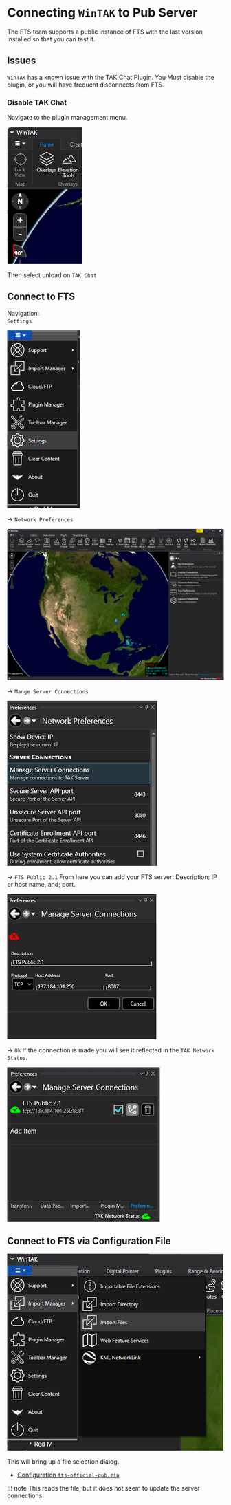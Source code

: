
# Connecting `WinTAK` to Pub Server
The FTS team supports a public instance of FTS with the last version installed so that you can test it.


## Issues

`WinTAK` has a known issue with the TAK Chat Plugin.
You Must disable the plugin,
or you will have frequent disconnects from FTS.

### Disable TAK Chat
Navigate to the plugin management menu.

![`WinTAK` Plugin Manager](images/wintak_menu_main.png)

Then select unload on `TAK Chat`

## Connect to FTS

Navigation:  
`Settings`

![`WinTAK` Menu Main Select Settings](images/wintak_menu_main_select_settings.png)

&rarr; `Network Preferences` 

![`WinTAK` Dialog Main Settings](images/wintak_dialog_main_settings.png)

&rarr; `Mange Server Connections`

![`WinTAK` Dialog Network Prefs](images/wintak_dialog_network_prefs.png)

&rarr; `FTS Public 2.1`
From here you can add your FTS server: 
Description; IP or host name, and; port.

![`WinTAK` Dialog Server Connect](images/wintak_dialog_server_connect.png)

&rarr; `Ok` If the connection is made you will see it reflected in the `TAK Network Status`.

![`WinTAK` Dialog Server Connected](images/wintak_dialog_server_connected.png)

## Connect to FTS via Configuration File

![`WinTAK` Menu Main Import](images/wintak_menu_main_import.png)

This will bring up a file selection dialog. 

* [Configuration `fts-official-pub.zip`](../assets/fts-official-pub.zip) 

!!! note
    This reads the file, but it does not seem to update the server connections.
